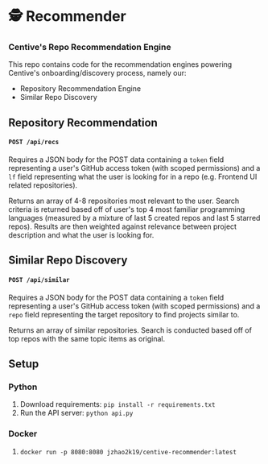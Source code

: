 # 🕵️‍ Recommender
### Centive's Repo Recommendation Engine

This repo contains code for the recommendation engines powering Centive's onboarding/discovery process, namely our:
- Repository Recommendation Engine
- Similar Repo Discovery

## Repository Recommendation
#### `POST /api/recs`
Requires a JSON body for the POST data containing a `token` field representing a user's GitHub access token (with scoped permissions) and a `lf` field representing what the user is looking for in a repo (e.g. Frontend UI related repositories).

Returns an array of 4-8 repositories most relevant to the user. Search criteria is returned based off of user's top 4 most familiar programming languages (measured by a mixture of last 5 created repos and last 5 starred repos). Results are then weighted against relevance between project description and what the user is looking for.

## Similar Repo Discovery
#### `POST /api/similar`
Requires a JSON body for the POST data containing a `token` field representing a user's GitHub access token (with scoped permissions) and a `repo` field representing the target repository to find projects similar to.

Returns an array of similar repositories. Search is conducted based off of top repos with the same topic items as original.

## Setup
### Python
1. Download requirements: `pip install -r requirements.txt`
2. Run the API server: `python api.py`

### Docker
1. `docker run -p 8080:8080 jzhao2k19/centive-recommender:latest`